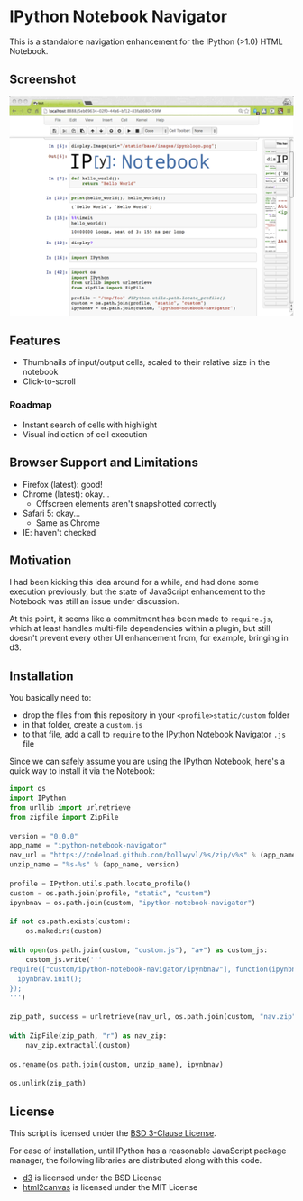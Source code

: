 # IPython Notebook Navigator
This is a standalone navigation enhancement for the IPython (>1.0) HTML 
Notebook.

## Screenshot
<img src="screenshot.png"/>

## Features
- Thumbnails of input/output cells, scaled to their relative size in the notebook
- Click-to-scroll

### Roadmap
- Instant search of cells with highlight
- Visual indication of cell execution

## Browser Support and Limitations

- Firefox (latest): good!
- Chrome (latest): okay...
  - Offscreen elements aren't snapshotted correctly
- Safari 5: okay...
  - Same as Chrome
- IE: haven't checked

## Motivation
I had been kicking this idea around for a while, and had done some execution 
previously, but the state of JavaScript enhancement to the Notebook was still 
an issue under discussion.

At this point, it seems like a commitment has been made to `require.js`, which 
at least handles multi-file dependencies within a plugin, but still doesn't prevent every other UI enhancement from, for example, bringing in d3. 

## Installation

You basically need to:

- drop the files from this repository in your `<profile>static/custom` folder
- in that folder, create a `custom.js`
- to that file, add a call to `require` to the IPython Notebook Navigator `.js` file

Since we can safely assume you are using the IPython Notebook, here's a quick way to install it via the Notebook:

~~~~~python
import os
import IPython
from urllib import urlretrieve
from zipfile import ZipFile

version = "0.0.0"
app_name = "ipython-notebook-navigator"
nav_url = "https://codeload.github.com/bollwyvl/%s/zip/v%s" % (app_name, version)
unzip_name = "%s-%s" % (app_name, version)

profile = IPython.utils.path.locate_profile()
custom = os.path.join(profile, "static", "custom")
ipynbnav = os.path.join(custom, "ipython-notebook-navigator")

if not os.path.exists(custom):
    os.makedirs(custom)

with open(os.path.join(custom, "custom.js"), "a+") as custom_js:
    custom_js.write('''
require(["custom/ipython-notebook-navigator/ipynbnav"], function(ipynbnav){
  ipynbnav.init();
});
''')

zip_path, success = urlretrieve(nav_url, os.path.join(custom, "nav.zip"))

with ZipFile(zip_path, "r") as nav_zip:
    nav_zip.extractall(custom)

os.rename(os.path.join(custom, unzip_name), ipynbnav)

os.unlink(zip_path)
~~~~~

## License
This script is licensed under the [BSD 3-Clause License](LICENSE.txt).

For ease of installation, until IPython has a reasonable JavaScript package manager, the following libraries are distributed along with this code.

- [d3](http://d3js.org) is licensed under the BSD License
- [html2canvas](http://html2canvas.hertzen.com/) is licensed under the MIT License
